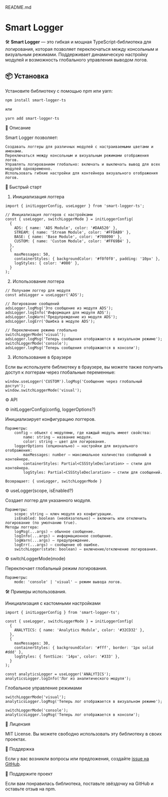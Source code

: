 README.md

# Smart Logger

🛠️ **Smart Logger** — это гибкая и мощная TypeScript-библиотека для логирования, которая позволяет переключаться между консольным и визуальным режимами. Поддерживает динамическую настройку модулей и возможность глобального управления выводом логов.

## 📦 Установка

Установите библиотеку с помощью npm или yarn:

```bash
npm install smart-logger-ts

или

yarn add smart-logger-ts
```

📝 Описание

Smart Logger позволяет:

    Создавать логгеры для различных модулей с настраиваемыми цветами и именами.
    Переключаться между консольным и визуальным режимами отображения логов.
    Управлять логированием глобально: включать и выключать вывод для всех модулей одновременно.
    Использовать гибкие настройки для контейнера визуального отображения логов.

🚀 Быстрый старт
1. Инициализация логгера

```
import { initLoggerConfig, useLogger } from 'smart-logger-ts';

// Инициализация логгеров с настройками
const { useLogger, switchLoggerMode } = initLoggerConfig(
  {
    ADS: { name: 'ADS Module', color: '#DAA520' },
    STREAM: { name: 'Stream Module', color: '#FFDAB9' },
    BASE: { name: 'Base Module', color: '#708090' },
    CUSTOM: { name: 'Custom Module', color: '#FF69B4' },
  },
  {
    maxMessages: 50,
    containerStyles: { backgroundColor: '#f0f0f0', padding: '10px' },
    logStyles: { color: '#000' },
  }
);
```

2. Использование логгера

```
// Получаем логгер для модуля
const adsLogger = useLogger('ADS');

// Логирование сообщений
adsLogger.logMsg('Это сообщение из модуля ADS');
adsLogger.logInfo('Информация для модуля ADS');
adsLogger.logWarn('Предупреждение из модуля ADS');
adsLogger.logErr('Ошибка в модуле ADS');

// Переключение режима глобально
switchLoggerMode('visual');
adsLogger.logMsg('Теперь сообщения отображаются в визуальном режиме');
switchLoggerMode('console');
adsLogger.logMsg('Теперь сообщения отображаются в консоли');
```

3. Использование в браузере

Если вы используете библиотеку в браузере, вы можете также получить доступ к логгерам через глобальные переменные:

```
window.useLogger('CUSTOM').logMsg('Сообщение через глобальный доступ');
window.switchLoggerMode('visual');
```

⚙️ API

⚙️ initLoggerConfig(config, loggerOptions?)

Инициализирует конфигурацию логгеров.

    Параметры:
        config — объект с модулями, где каждый модуль имеет свойства:
            name: string — название модуля.
            color: string — цвет для логирования.
        loggerOptions (опционально) — настройки для визуального отображения:
            maxMessages: number — максимальное количество сообщений в контейнере.
            containerStyles: Partial<CSSStyleDeclaration> — стили для контейнера.
            logStyles: Partial<CSSStyleDeclaration> — стили для сообщений.

    Возвращает: { useLogger, switchLoggerMode }

⚙️ useLogger(scope, isEnabled?)

Создает логгер для указанного модуля.

    Параметры:
        scope: string — ключ модуля из конфигурации.
        isEnabled: boolean (необязательно) — включить или отключить логирование (по умолчанию true).
    Методы логгера:
        logMsg(...args) — обычное сообщение.
        logInfo(...args) — информационное сообщение.
        logWarn(...args) — предупреждение.
        logErr(...args) — сообщение об ошибке.
        switchLogger(state: boolean) — включение/отключение логирования.

⚙️ switchLoggerMode(mode)

Переключает глобальный режим логирования.

    Параметры:
        mode: 'console' | 'visual' — режим вывода логов.

🛠 Примеры использования.

Инициализация с кастомными настройками

```
import { initLoggerConfig } from 'smart-logger-ts';

const { useLogger, switchLoggerMode } = initLoggerConfig(
  {
    ANALYTICS: { name: 'Analytics Module', color: '#32CD32' },
  },
  {
    maxMessages: 30,
    containerStyles: { backgroundColor: '#fff', border: '1px solid #ddd' },
    logStyles: { fontSize: '14px', color: '#333' },
  }
);

const analyticsLogger = useLogger('ANALYTICS');
analyticsLogger.logInfo('Лог из аналитического модуля');
```

Глобальное управление режимами

```
switchLoggerMode('visual');
analyticsLogger.logMsg('Теперь лог отображается в визуальном режиме');

switchLoggerMode('console');
analyticsLogger.logMsg('Теперь лог отображается в консоли');
```

📄 Лицензия

MIT License. Вы можете свободно использовать эту библиотеку в своих проектах.

👥 Поддержка

Если у вас возникли вопросы или предложения, создайте [issue на GitHub](https://github.com/magiskdev/smart-logger-ts/issues/new).

🌟 Поддержите проект

Если вам понравилась библиотека, поставьте звёздочку на GitHub и оставьте отзыв на npm.
